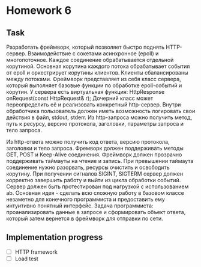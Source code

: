 # Homework 6

## Task

Разработать фреймворк, который позволяет быстро поднять HTTP-сервер.
Взаимодействие с сокетами асинхронное (epoll) и многопоточное. Каждое соединение обрабатывается отдельной корутиной. Основная корутина каждого потока обрабатывает события от epoll и оркестрирует корутины клиентов. Клиенты сбалансированы между потоками.
Фреймворк представляет из себя класс сервера, который выполняет базовые функции по обработке epoll-событий и корутин. У сервера есть виртуальная функция:
HttpResponse onRequest(const HttpRequest& r);
Дочерний класс может переопределить её и реализовать конкретный http-сервер.
Внутри обработчика пользователь должен иметь возможность логировать свои действия в файл, stdout, stderr.
Из http-запроса можно получить метод, путь к ресурсу, версию протокола, заголовки, параметры запроса и тело запроса.

Из http-ответа можно получить код ответа, версию протокола, заголовки и тело запроса.
Фремворк должен поддерживать методы GET, POST и Keep-Alive соединения.
Фреймворк должен прозрачно поддерживать таймауты на чтение и запись. При превышении таймаута соединение нужно разорвать, ресурсы очистить и освободить корутину.
При получении сигналов SIGINT, SIGTERM сервер должен корректно завершить работу и выйти из цикла обработки событий.
Сервер должен быть протестирован под нагрузкой с использованием ab.
Основная идея - сделать всю сложную работу в базовом классе незаметно для конечного программиста и предоставить ему интуитивно понятный интерфейс. Задача программиста: проанализировать данные в запросе и сформировать объект ответа, который затем вернется в фреймворк для отправки по сети.

## Implementation progress

- [ ] HTTP framework
- [ ] Load test
